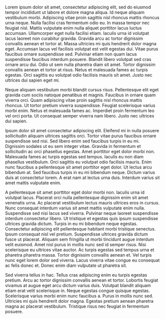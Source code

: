 Lorem ipsum dolor sit amet, consectetur adipiscing elit, sed do eiusmod tempor incididunt ut labore et dolore magna aliqua. Id neque aliquam vestibulum morbi. Adipiscing vitae proin sagittis nisl rhoncus mattis rhoncus urna neque. Nulla facilisi cras fermentum odio eu. In massa tempor nec feugiat nisl. Mattis vulputate enim nulla aliquet porttitor lacus luctus accumsan. Ullamcorper eget nulla facilisi etiam. Iaculis urna id volutpat lacus laoreet non curabitur gravida. Gravida arcu ac tortor dignissim convallis aenean et tortor at. Massa ultricies mi quis hendrerit dolor magna eget. Accumsan lacus vel facilisis volutpat est velit egestas dui. Vitae purus faucibus ornare suspendisse sed. Pulvinar etiam non quam lacus suspendisse faucibus interdum posuere. Blandit libero volutpat sed cras ornare arcu dui. Odio ut sem nulla pharetra diam sit amet. Tortor dignissim convallis aenean et tortor at risus. Netus et malesuada fames ac turpis egestas. Orci sagittis eu volutpat odio facilisis mauris sit amet. Justo nec ultrices dui sapien eget mi.

Neque aliquam vestibulum morbi blandit cursus risus. Pellentesque elit eget gravida cum sociis natoque penatibus et magnis. Faucibus in ornare quam viverra orci. Quam adipiscing vitae proin sagittis nisl rhoncus mattis rhoncus. Ut tortor pretium viverra suspendisse. Feugiat scelerisque varius morbi enim. Netus et malesuada fames ac. Imperdiet proin fermentum leo vel orci porta. Ut consequat semper viverra nam libero. Justo nec ultrices dui sapien.

Ipsum dolor sit amet consectetur adipiscing elit. Eleifend mi in nulla posuere sollicitudin aliquam ultrices sagittis orci. Tortor vitae purus faucibus ornare suspendisse sed nisi. Sed libero enim sed faucibus turpis in eu mi. Dignissim sodales ut eu sem integer vitae. Gravida in fermentum et sollicitudin ac orci phasellus egestas. Amet porttitor eget dolor morbi non. Malesuada fames ac turpis egestas sed tempus. Iaculis eu non diam phasellus vestibulum. Orci sagittis eu volutpat odio facilisis mauris. Enim nunc faucibus a pellentesque sit amet porttitor eget dolor. Ut lectus arcu bibendum at. Sed faucibus turpis in eu mi bibendum neque. Dictum varius duis at consectetur lorem. A erat nam at lectus urna duis. Interdum varius sit amet mattis vulputate enim.

A pellentesque sit amet porttitor eget dolor morbi non. Iaculis urna id volutpat lacus. Placerat orci nulla pellentesque dignissim enim sit amet venenatis urna. Ac placerat vestibulum lectus mauris ultrices eros in cursus. Nunc consequat interdum varius sit amet mattis vulputate enim nulla. Suspendisse sed nisi lacus sed viverra. Pulvinar neque laoreet suspendisse interdum consectetur libero. Ut tristique et egestas quis ipsum suspendisse ultrices gravida dictum. Turpis in eu mi bibendum neque egestas. Consectetur adipiscing elit pellentesque habitant morbi tristique senectus. Ipsum consequat nisl vel pretium. Suspendisse ultrices gravida dictum fusce ut placerat. Aliquam sem fringilla ut morbi tincidunt augue interdum velit euismod. Amet nisl purus in mollis nunc sed id semper risus. Nisi scelerisque eu ultrices vitae auctor. Ac turpis egestas sed tempus urna et pharetra pharetra massa. Tortor dignissim convallis aenean et. Vel turpis nunc eget lorem dolor sed viverra. Lacus viverra vitae congue eu consequat ac felis donec et. Donec enim diam vulputate ut pharetra sit.

Sed viverra tellus in hac. Tellus cras adipiscing enim eu turpis egestas pretium. Arcu ac tortor dignissim convallis aenean et tortor. Lobortis feugiat vivamus at augue eget arcu dictum varius duis. Volutpat blandit aliquam etiam erat velit scelerisque in. Neque egestas congue quisque egestas. Scelerisque varius morbi enim nunc faucibus a. Purus in mollis nunc sed. Ultricies mi quis hendrerit dolor magna. Egestas pretium aenean pharetra magna ac placerat vestibulum. Tristique risus nec feugiat in fermentum posuere.